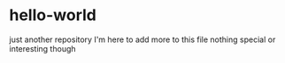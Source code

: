 # hello-world
just another repository
I'm here to add more to this file
nothing special or interesting though
